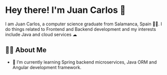 # Hey there! I'm Juan Carlos 👋

I am Juan Carlos, a computer science graduate from Salamanca, Spain 👨‍💻. I do things related to Frontend and Backend development and my interests include Java and cloud services ☁

## 👨‍🎓 About Me
<!----📚 Studying a computer science master's degree at the University of Salamanca.--->
- 🌱 I’m currently learning Spring backend microservices, Java ORM and Angular development framework.
<!----- 👀 I’m interested in ...--->
<!---- 💞️ I’m looking to collaborate on ...--->
<!---- 📫 How to reach me ...--->

<!---
jc-garma/jc-garma is a ✨ special ✨ repository because its `README.md` (this file) appears on your GitHub profile.
You can click the Preview link to take a look at your changes.
--->
